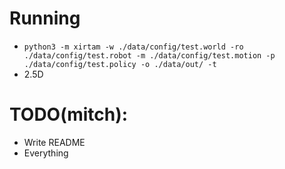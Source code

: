 # Running
- `python3 -m xirtam -w ./data/config/test.world -ro ./data/config/test.robot -m ./data/config/test.motion -p ./data/config/test.policy -o ./data/out/ -t`
- 2.5D

# TODO(mitch):
- Write README
- Everything
